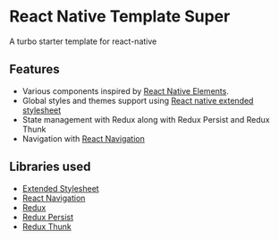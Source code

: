 # React Native Template Super 
A turbo starter template for react-native

## Features
- Various components inspired by [React Native Elements](https://github.com/react-native-training/react-native-elements).
- Global styles and themes support using [React native extended stylesheet](https://github.com/vitalets/react-native-extended-stylesheet)
- State management with Redux along with Redux Persist and Redux Thunk
- Navigation with [React Navigation](https://reactnavigation.org)

## Libraries used
- [Extended Stylesheet](https://github.com/vitalets/react-native-extended-stylesheet)
- [React Navigation](https://reactnavigation.org)
- [Redux](https://redux.js.org/)
- [Redux Persist](https://github.com/rt2zz/redux-persist)
- [Redux Thunk](https://github.com/gaearon/redux-thunk)
